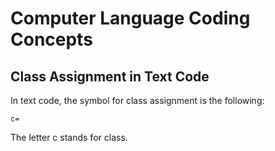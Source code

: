 ﻿Computer Language Coding Concepts
=================================

Class Assignment in Text Code
-----------------------------

In text code, the symbol for class assignment is the following:

```
c=
```

The letter c stands for class.
